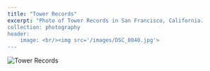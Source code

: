 ```yaml
---
title: "Tower Records"
excerpt: "Photo of Tower Records in San Francisco, California. 
collection: photography
header:
    image: <br/><img src='/images/DSC_0040.jpg'>
---
```


![Tower Records](/images/DSC_0040.jpg)